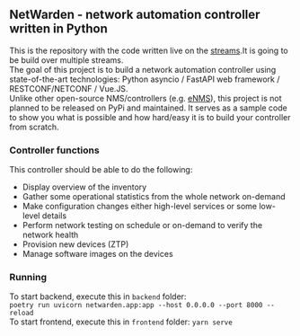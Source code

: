 ## NetWarden - network automation controller written in Python
This is the repository with the code written live on the [streams](https://www.youtube.com/playlist?list=PLSwGHYY8t8JgyCPH6IMq6B6_KPU-4Q_p_).It is going to be build over multiple streams.  
The goal of this project is to build a network automation controller using state-of-the-art technologies: Python asyncio / FastAPI web framework / RESTCONF/NETCONF / Vue.JS.  
Unlike other open-source NMS/controllers (e.g. [eNMS](https://github.com/eNMS-automation/eNMS)), this project is not planned to be released on PyPi and maintained. It serves as a sample code to show you what is possible and how hard/easy it is to build your controller from scratch.


### Controller functions
This controller should be able to do the following:
- Display overview of the inventory
- Gather some operational statistics from the whole network on-demand
- Make configuration changes either high-level services or some low-level details
- Perform network testing on schedule or on-demand to verify the network health
- Provision new devices (ZTP)
- Manage software images on the devices


### Running
To start backend, execute this in `backend` folder:  
`poetry run uvicorn netwarden.app:app --host 0.0.0.0 --port 8000 --reload`  
To start frontend, execute this in `frontend` folder: `yarn serve`  